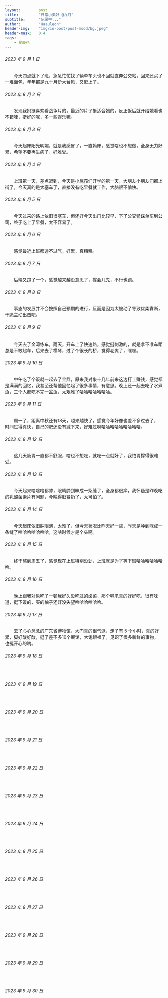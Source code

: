 ```yaml
---
layout:        post
title:         "日常小美好 @九月"
subtitle:      "记录中..."
author:        "Haauleon"
header-img:    "img/in-post/post-mood/bg.jpeg"
header-mask:   0.4
tags:
    - 星辰花
---
```


###### 2023 年 9 月 1 日
&emsp;&emsp;今天四点就下了班，急急忙忙找了辆单车头也不回就直奔公交站，回来还买了一堆面包，年年都是九十月份大台风，又赶上了。

###### 2023 年 9 月 2 日
&emsp;&emsp;发现我妈挺喜欢看战争片的，最近的片子挺适合她的，反正饭后就开给她看也不错哇，挺好的呢，多一些娱乐嘛。

###### 2023 年 9 月 3 日
&emsp;&emsp;今天起床阳光明媚，就是我感冒了，一直赖床，感觉啥也不想做，全身无力好累，希望不要再生病了，好难受。

###### 2023 年 9 月 4 日
&emsp;&emsp;上班第一天，差点迟到，今天是小屁孩们开学的第一天，大朋友小朋友们都上街了，今天真的是太塞车了，直接没有吃早餐就工作，大脑很不愉快。

###### 2023 年 9 月 5 日
&emsp;&emsp;今天过来的路上依旧很塞车，但还好今天出门比较早，下了公交猛踩单车到公司，终于吃上了早餐，太不容易了。

###### 2023 年 9 月 6 日
&emsp;&emsp;感觉最近上班都透不过气，好累，真糟糕。

###### 2023 年 9 月 7 日
&emsp;&emsp;后端又跑了一个，感觉越来越没意思了，撑会儿先，不行也跑。

###### 2023 年 9 月 8 日
&emsp;&emsp;事态的发展并不会按照自己预期的进行，反而是因为太被动了导致优柔寡断，干脆主动出击吧。

###### 2023 年 9 月 9 日
&emsp;&emsp;今天去了金湾练车，雨天，开车上了快速路，感觉挺刺激的，就是拿不准车距总是不敢超车，后来去了横琴，过了个很长的桥，觉得老爽了，嘿嘿。

###### 2023 年 9 月 10 日
&emsp;&emsp;中午吃了个饭就一起去了金鼎，原来我对象十几年前来这边打工赚钱，感觉都是满满的回忆，我甚至还帮他回忆起了很多事情，有意思。晚上还一起去吃了水煮鱼，三个人都吃不完一盆鱼，太艰难了哈哈哈哈哈哈哈。

###### 2023 年 9 月 11 日
&emsp;&emsp;周一了，距离中秋还有18天，越来越快了，感觉今年好像也差不多过去了，时间过得真快，自己的肥还没有减下来，好难过啊哈哈哈哈哈哈哈哈哈。

###### 2023 年 9 月 12 日
&emsp;&emsp;这几天肠胃一直都不舒服，啥也不想吃，就吃一点就好了，我怕胃撑得很难受。

###### 2023 年 9 月 13 日
&emsp;&emsp;今天起来啥啥啥都肿，眼睛肿到眯成一条缝了，全身都很痒，我怀疑是昨晚吃的乳酸菌素片有问题，今晚得赶紧扔了，太可怕了。

###### 2023 年 9 月 14 日
&emsp;&emsp;今天起床依旧肿眼泡，太难了，但今天状况比昨天好一些，昨天是肿到眯成一条缝了哈哈哈哈哈哈哈，这啥时候才是个头啊。

###### 2023 年 9 月 15 日
&emsp;&emsp;终于熬到周五了，感觉现在上班特别没劲，上班就是为了等下班哈哈哈哈哈哈哈。

###### 2023 年 9 月 16 日
&emsp;&emsp;晚上跟我对象吃了一顿我好久没吃过的卤菜，那个鸭爪真的好好吃，很有味道，挺下饭的，买的柚子还好没失望哈哈哈哈哈哈。

###### 2023 年 9 月 17 日
&emsp;&emsp;去了心心念念的广东省博物馆，大门真的很气派，走了有 5 个小时，真的好累，脚好酸好酸，逛了差不多10个展馆，大饱眼福了，见识了很多新鲜的事物，也挺开心的呐。

###### 2023 年 9 月 18 日
&emsp;&emsp;

###### 2023 年 9 月 19 日
&emsp;&emsp;

###### 2023 年 9 月 20 日
&emsp;&emsp;

###### 2023 年 9 月 21 日
&emsp;&emsp;

###### 2023 年 9 月 22 日
&emsp;&emsp;

###### 2023 年 9 月 23 日
&emsp;&emsp;

###### 2023 年 9 月 24 日
&emsp;&emsp;

###### 2023 年 9 月 25 日
&emsp;&emsp;

###### 2023 年 9 月 26 日
&emsp;&emsp;

###### 2023 年 9 月 27 日
&emsp;&emsp;

###### 2023 年 9 月 28 日
&emsp;&emsp;

###### 2023 年 9 月 29 日
&emsp;&emsp;

###### 2023 年 9 月 30 日
&emsp;&emsp;